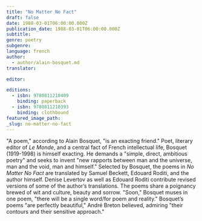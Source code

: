 ```yaml
---
title: "No Matter No Fact"
draft: false
date: 1988-03-01T06:00:00.000Z
publication_date: 1988-03-01T06:00:00.000Z
subtitle:
genre: poetry
subgenre:
language: french
author:
  - author/alain-bosquet.md
translator:

editor:

editions:
  - isbn: 9780811210409
    binding: paperback
  - isbn: 9780811210393
    binding: clothbound
featured_image_path:
_slug: no-matter-no-fact
---
```


"A poem," according to Alain Bosquet, "is an exacting friend." Poet, literary editor of _Le Monde_, and a central fact of French intellectual life, Bosquet (1919-1998) is himself exacting. He demands a "simple, direct, ambitious poetry" and seeks to invent "new rapports between man and the universe, man and the void, man and himself." Selected by Bosquet, the poems in _No Matter No Fact_ are translated by Samuel Beckett, Edouard Roditi, and the author himself. Denise Levertov as well as Edouard Roditi contribute revised versions of some of the author’s translations. The poems share a poignancy brewed of wit and culture, beauty and sorrow. "Soon," Bosquet muses in one poem, "there will be a single word/for poem and reality." Bosquet’s poems "are perfectly beautiful," André Breton believed, admiring "their contours and their sensitive approach."

